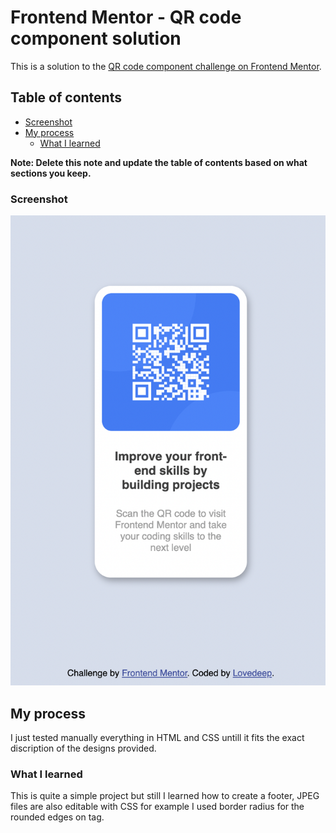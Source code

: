 # Frontend Mentor - QR code component solution

This is a solution to the [QR code component challenge on Frontend Mentor](https://www.frontendmentor.io/challenges/qr-code-component-iux_sIO_H).

## Table of contents

  - [Screenshot](#screenshot)
- [My process](#my-process)
  - [What I learned](#what-i-learned)

**Note: Delete this note and update the table of contents based on what sections you keep.**

### Screenshot

![](https://github.com/LovedeepSingh19/Practice_WEBD/blob/main/QR-code/images/SS.png)

## My process

I just tested manually everything in HTML and CSS untill it fits the exact discription of the designs provided.

### What I learned

This is quite a simple project but still I learned how to create a footer, JPEG files are also editable with CSS for example I used border radius for the rounded edges on <img>tag.
